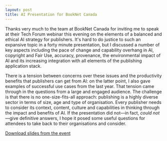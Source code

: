 ```yaml
---
layout: post
title: AI Presentation for BookNet Canada
---
```

Thanks very much to the team at BookNet Canada for inviting me to speak at their Tech Forum webinar this evening on the elements of a balanced and ethical AI strategy for publishers. It's hard to do justice to such an expansive topic in a forty minute presentation, but I discussed a number of key aspects including the pace of change and capability overhang in AI, copyright and Fair Use, accuracy, provenance, the environmental impact of AI and its increasing integration with all elements of the publishing application stack. 

There is a tension between concerns over these issues and the productivity benefits that publishers can get from AI: on the latter point, I also gave examples of successful use cases from the last year. That tension came through in the questions from a large and engaged audience. The challenge is that there is no one-size-fits-all approach: publishing is a highly diverse sector in terms of size, age and type of organisation. Every publisher needs to consider its context, content, culture and capabilities in thinking through the impact and benefits of AI. If the presentation did not—in fact, *could not*—give definitive answers, I hope it posed some useful questions for attendees to take back to their organisations and consider. 

<a href="{{ site.baseurl }}/downloads/BNC_10_September_2024.pdf"><i class="fa-solid fa-file-pdf"></i> Download slides from the event</a>
